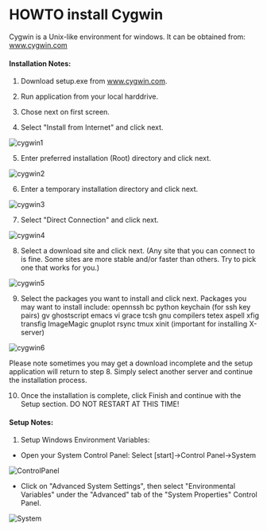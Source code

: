 # HOWTO install Cygwin

Cygwin is a Unix-like environment for windows.
It can be obtained from: www.cygwin.com


#### Installation Notes:
1. Download setup.exe   from www.cygwin.com.

2. Run application from your local harddrive.

3. Chose next on first screen.

4. Select "Install from Internet" and click next.


![cygwin1](https://user-images.githubusercontent.com/73333051/141402764-4e83a832-13c3-4f34-92fe-783d73888521.gif)


5. Enter preferred installation (Root) directory and click next.

![cygwin2](https://user-images.githubusercontent.com/73333051/141402850-16dc09ad-5276-4416-a18c-50d23cc70743.gif)


6. Enter a temporary installation directory and click next.


![cygwin3](https://user-images.githubusercontent.com/73333051/141402883-62848524-4879-4201-919c-2d186016fdf4.gif)


7. Select "Direct Connection" and click next.


![cygwin4](https://user-images.githubusercontent.com/73333051/141402922-4aa34178-bb51-40a7-b123-8d5973b66600.gif)


8. Select a download site and click next.
(Any site that you can connect to is fine. Some sites are more stable and/or faster than others. Try to pick one that works for you.)

![cygwin5](https://user-images.githubusercontent.com/73333051/141402985-c9941cd8-8115-45e3-8fca-bee2376ed514.gif)


9. Select the packages you want to install and click next.
Packages you may want to install include:
opennssh
bc
python
keychain (for ssh key pairs)
gv
ghostscript
emacs
vi
grace
tcsh
gnu compilers
tetex
aspell
xfig
transfig
ImageMagic
gnuplot
rsync
tmux
xinit
(important for installing X-server)


![cygwin6](https://user-images.githubusercontent.com/73333051/141403041-5a012cd6-1a1e-4b25-aeb6-e8bc8e4e0b90.gif)


Please note sometimes you may get a download incomplete and the setup application will return to step 8. Simply select another server and continue the installation process.


10. Once the installation is complete, click Finish and continue with the Setup section.
DO NOT RESTART AT THIS TIME!


#### Setup Notes:

1. Setup Windows Environment Variables:
  - Open your System Control Panel:
    Select [start]->Control Panel->System
    

![ControlPanel](https://user-images.githubusercontent.com/73333051/141403239-027120c8-68ff-4595-872f-4ce651540477.gif)


 - Click on "Advanced System Settings", then select "Environmental Variables" under the "Advanced" tab of the "System Properties" Control Panel.


![System](https://user-images.githubusercontent.com/73333051/141403288-3ef0887c-2106-4618-b0d8-dadd6ace871d.gif)

